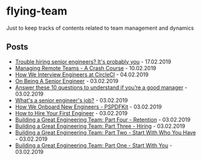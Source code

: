 # flying-team
Just to keep tracks of contents related to team management and dynamics

## Posts

- [Trouble hiring senior engineers? It's probably you](https://hiringengineersbook.com/post/trouble-hiring/) - 17.02.2019
- [Managing Remote Teams - A Crash Course](http://klinger.io/post/180989912140/managing-remote-teams-a-crash-course) - 10.02.2019
- [How We Interview Engineers at CircleCI](https://circleci.com/blog/how-we-interview-engineers-at-circleci/) - 04.02.2019
- [On Being A Senior Engineer](https://www.kitchensoap.com/2012/10/25/on-being-a-senior-engineer/) - 03.02.2019
- [Answer these 10 questions to understand if you’re a good manager](https://qz.com/work/1447711/how-to-tell-if-youre-a-good-manager/) - 03.02.2019
- [What's a senior engineer's job?](https://jvns.ca/blog/senior-engineer/) - 03.02.2019
- [How We Onboard New Engineers - PSPDFKit](https://pspdfkit.com/blog/2018/onboarding-new-engineers/) - 03.02.2019
- [How to Hire Your First Engineer](https://blog.ycombinator.com/how-to-hire-your-first-engineer/) - 03.02.2019
- [Building a Great Engineering Team: Part Four - Retention](https://www.bignerdranch.com/blog/building-a-great-engineering-team-part-four-retention/) - 03.02.2019
- [Building a Great Engineering Team: Part Three - Hiring](https://www.bignerdranch.com/blog/building-a-great-engineering-team-part-three-hiring/) - 03.02.2019
- [Building a Great Engineering Team: Part Two - Start With Who You Have](https://www.bignerdranch.com/blog/building-a-great-engineering-team-part-two-start-with-who-you-have/) - 03.02.2019
- [Building a Great Engineering Team: Part One - Start With You](https://www.bignerdranch.com/blog/building-a-great-engineering-team-part-one-start-with-you/) - 03.02.2019
